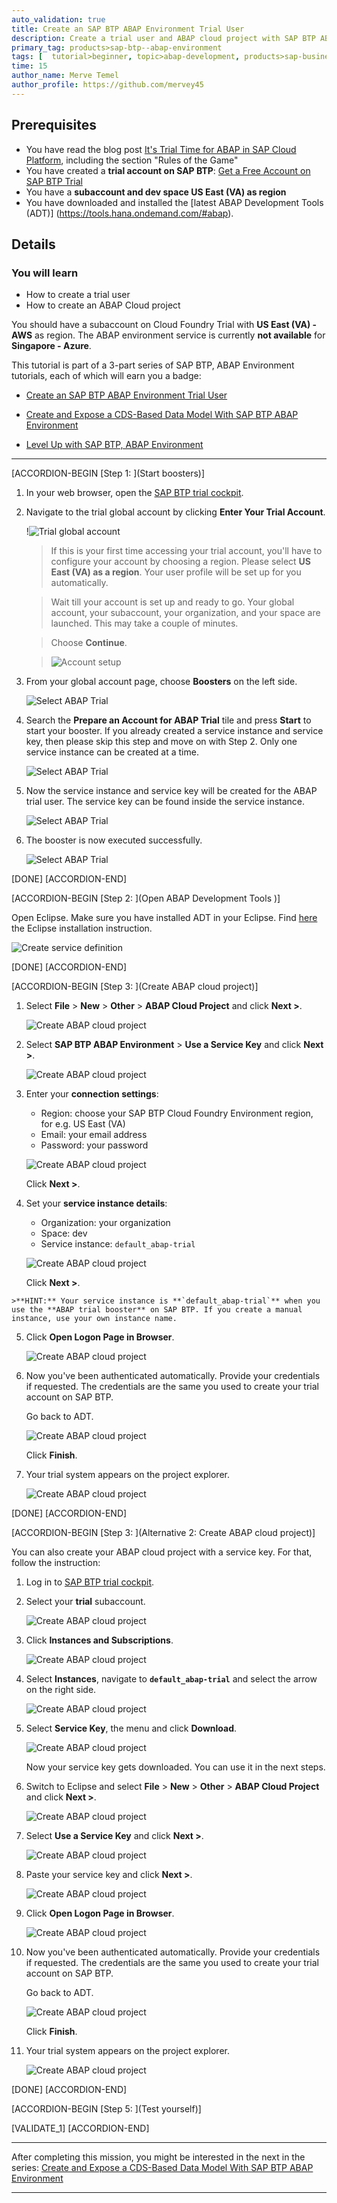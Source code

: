 ```yaml
---
auto_validation: true
title: Create an SAP BTP ABAP Environment Trial User
description: Create a trial user and ABAP cloud project with SAP BTP ABAP environment.
primary_tag: products>sap-btp--abap-environment
tags: [  tutorial>beginner, topic>abap-development, products>sap-business-technology-platform ]
time: 15
author_name: Merve Temel
author_profile: https://github.com/mervey45
---
```


## Prerequisites
- You have read the blog post [It's Trial Time for ABAP in SAP Cloud Platform](https://blogs.sap.com/2019/09/28/its-trialtime-for-abap-in-sap-cloud-platform/), including the section "Rules of the Game"
- You have created a **trial account on SAP BTP**:  [Get a Free Account on SAP BTP Trial](hcp-create-trial-account)
- You have a **subaccount and dev space US East (VA) as region**
- You have downloaded and installed the [latest ABAP Development Tools (ADT)] (https://tools.hana.ondemand.com/#abap).

## Details
### You will learn  
  - How to create a trial user
  - How to create an ABAP Cloud project

You should have a subaccount on Cloud Foundry Trial with **US East (VA) -  AWS** as region. The ABAP environment service is currently **not available** for **Singapore - Azure**.

This tutorial is part of a 3-part series of SAP BTP, ABAP Environment tutorials, each of which will earn you a badge:

- [Create an SAP BTP ABAP Environment Trial User](mission.abap-env-trial-user)

- [Create and Expose a CDS-Based Data Model With SAP BTP ABAP Environment](mission.cp-starter-extensions-abap)

- [Level Up with SAP BTP, ABAP Environment](mission.abap-env-level-up)

---

[ACCORDION-BEGIN [Step 1: ](Start boosters)]

1. In your web browser, open the [SAP BTP trial cockpit](https://cockpit.hanatrial.ondemand.com/).

2. Navigate to the trial global account by clicking **Enter Your Trial Account**.

    !![Trial global account](trial_home.png)

    >If this is your first time accessing your trial account, you'll have to configure your account by choosing a region. Please select **US East (VA) as a region**. Your user profile will be set up for you automatically.  

    >Wait till your account is set up and ready to go. Your global account, your subaccount, your organization, and your space are launched. This may take a couple of minutes.

    >Choose **Continue**.

    >![Account setup](organization2.png)

3. From your global account page, choose **Boosters** on the left side.

    ![Select ABAP Trial](boosters.png)

4. Search the **Prepare an Account for ABAP Trial** tile and press **Start** to start your booster.
  If you already created a service instance and service key, then please skip this step and move on with Step 2.
  Only one service instance can be created at a time.

    ![Select ABAP Trial](boosters2.png)

5. Now the service instance and service key will be created for the ABAP trial user. The service key can be found inside the service instance.

    ![Select ABAP Trial](boosters3.png)

6. The booster is now executed successfully.

    ![Select ABAP Trial](boosters4.png)

[DONE]
[ACCORDION-END]


[ACCORDION-BEGIN [Step 2: ](Open ABAP Development Tools )]

Open Eclipse. Make sure you have installed ADT in your Eclipse. Find [here](abap-install-adt) the Eclipse installation instruction.

![Create service definition](eclipse.png)

[DONE]
[ACCORDION-END]


[ACCORDION-BEGIN [Step 3: ](Create ABAP cloud project)]
  1. Select **File** > **New** > **Other** > **ABAP Cloud Project** and click **Next >**.

      ![Create ABAP cloud project](cloud.png)

  2. Select **SAP BTP ABAP Environment** > **Use a Service Key** and click **Next >**.

      ![Create ABAP cloud project](project2x.png)

  3. Enter your **connection settings**:
     - Region: choose your SAP BTP Cloud Foundry Environment region, for e.g. US East (VA)
     - Email: your email address
     - Password: your password    

      ![Create ABAP cloud project](projectx12.png)

      Click **Next >**. 

  4. Set your **service instance details**:                                                                                             
     - Organization: your organization
     - Space: dev
     - Service instance: `default_abap-trial`

      ![Create ABAP cloud project](projectx22.png)

      Click **Next >**.

    >**HINT:** Your service instance is **`default_abap-trial`** when you use the **ABAP trial booster** on SAP BTP. If you create a manual instance, use your own instance name.

  5. Click **Open Logon Page in Browser**.

      ![Create ABAP cloud project](project4.png)

  6. Now you've been authenticated automatically. Provide your credentials if requested. The credentials are the same you used to create your trial account on SAP BTP.

     Go back to ADT.

      ![Create ABAP cloud project](project52.png)

      Click **Finish**.


  7. Your trial system appears on the project explorer.

      ![Create ABAP cloud project](project62.png)

[DONE]
[ACCORDION-END]

[ACCORDION-BEGIN [Step 3: ](Alternative 2: Create ABAP cloud project)]

You can also create your ABAP cloud project with a service key. For that, follow the instruction:

  1. Log in to [SAP BTP trial cockpit](https://cockpit.hanatrial.ondemand.com/).

  2. Select your **trial** subaccount.

      ![Create ABAP cloud project](keytrial.png)

  3. Click **Instances and Subscriptions**.

      ![Create ABAP cloud project](keytrial2.png)

  4. Select **Instances**, navigate to **`default_abap-trial`** and select the arrow on the right side.

      ![Create ABAP cloud project](keytrial3.png)

  5. Select **Service Key**, the menu and click **Download**.

      ![Create ABAP cloud project](keytrial4.png)

      Now your service key gets downloaded. You can use it in the next steps.

  6. Switch to Eclipse and select **File** > **New** > **Other** > **ABAP Cloud Project** and click **Next >**.

      ![Create ABAP cloud project](cloud.png)

  7. Select **Use a Service Key** and click **Next >**.

      ![Create ABAP cloud project](key5.png)

  8. Paste your service key and click **Next >**.

      ![Create ABAP cloud project](key6.png)

  9. Click **Open Logon Page in Browser**.

      ![Create ABAP cloud project](key7.png)

 10. Now you've been authenticated automatically. Provide your credentials if requested. The credentials are the same you used to create your trial account on SAP BTP.

     Go back to ADT.

      ![Create ABAP cloud project](project52.png)

      Click **Finish**.


  7. Your trial system appears on the project explorer.

      ![Create ABAP cloud project](project62.png)

[DONE]
[ACCORDION-END]


[ACCORDION-BEGIN [Step 5: ](Test yourself)]

[VALIDATE_1]
[ACCORDION-END]

---

After completing this mission, you might be interested in the next in the series: [Create and Expose a CDS-Based Data Model With SAP BTP ABAP Environment](mission.cp-starter-extensions-abap)

---
